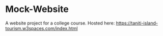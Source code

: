 # Mock-Website
A website project for a college course.
Hosted here:  https://taniti-island-tourism.w3spaces.com/index.html
